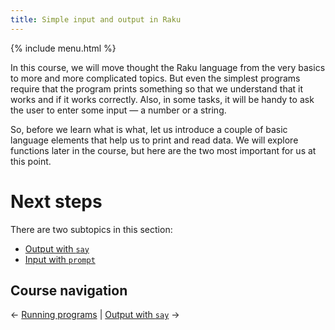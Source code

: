 ```yaml
---
title: Simple input and output in Raku
---
```


{% include menu.html %}

In this course, we will move thought the Raku language from the very basics to more and more complicated topics. But even the simplest programs require that the program prints something so that we understand that it works and if it works correctly. Also, in some tasks, it will be handy to ask the user to enter some input — a number or a string.

So, before we learn what is what, let us introduce a couple of basic language elements that help us to print and read data. We will explore functions later in the course, but here are the two most important for us at this point.

# Next steps

There are two subtopics in this section:

* [Output with `say`](say)
* [Input with `prompt`](prompt)

## Course navigation

← [Running programs](../running-programs) | [Output with `say`](say) →
